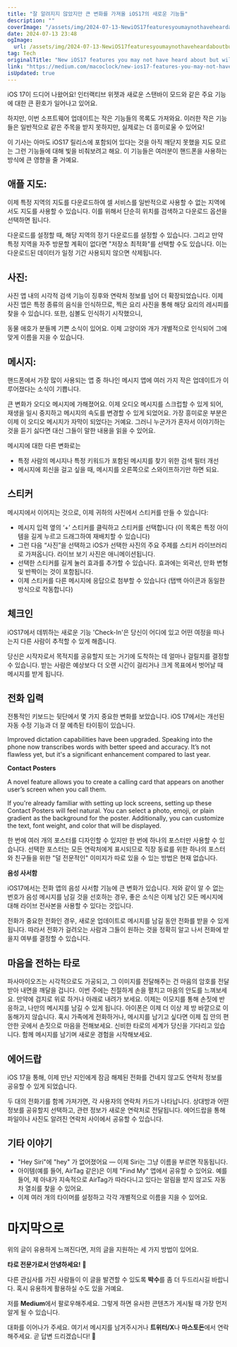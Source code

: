```yaml
---
title: "잘 알려지지 않았지만 큰 변화를 가져올 iOS17의 새로운 기능들"
description: ""
coverImage: "/assets/img/2024-07-13-NewiOS17featuresyoumaynothaveheardaboutbutwillmakeabigdifference_0.png"
date: 2024-07-13 23:48
ogImage:
  url: /assets/img/2024-07-13-NewiOS17featuresyoumaynothaveheardaboutbutwillmakeabigdifference_0.png
tag: Tech
originalTitle: "New iOS17 features you may not have heard about but will make a big difference"
link: "https://medium.com/macoclock/new-ios17-features-you-may-not-have-heard-about-but-will-make-a-big-difference-da890c899a9d"
isUpdated: true
---
```


iOS 17이 드디어 나왔어요! 인터랙티브 위젯과 새로운 스탠바이 모드와 같은 주요 기능에 대한 큰 환호가 일어나고 있어요.

하지만, 이번 소프트웨어 업데이트는 작은 기능들의 목록도 가져와요. 이러한 작은 기능들은 일반적으로 같은 주목을 받지 못하지만, 실제로는 더 흥미로울 수 있어요!

이 기사는 아마도 iOS17 릴리스에 포함되어 있다는 것을 아직 깨닫지 못했을 지도 모르는 그런 기능들에 대해 빛을 비춰보려고 해요. 이 기능들은 여러분이 핸드폰을 사용하는 방식에 큰 영향을 줄 거예요.

<div class="content-ad"></div>

## 애플 지도:

이제 특정 지역의 지도를 다운로드하여 셀 서비스를 일반적으로 사용할 수 없는 지역에서도 지도를 사용할 수 있습니다. 이를 위해서 단순히 위치를 검색하고 다운로드 옵션을 선택하면 됩니다.

다운로드를 설정할 때, 해당 지역의 정기 다운로드를 설정할 수 있습니다. 그리고 만약 특정 지역을 자주 방문할 계획이 없다면 "저장소 최적화"를 선택할 수도 있습니다. 이는 다운로드된 데이터가 일정 기간 사용되지 않으면 삭제됩니다.

## 사진:

<div class="content-ad"></div>

사진 앱 내의 시각적 검색 기능이 징후와 연락처 정보를 넘어 더 확장되었습니다. 이제 사진 앱은 특정 종류의 음식을 인식하므로, 찍은 요리 사진을 통해 해당 요리의 레시피를 찾을 수 있습니다. 또한, 심볼도 인식하기 시작했으니,

동물 애호가 분들께 기쁜 소식이 있어요. 이제 고양이와 개가 개별적으로 인식되어 그에 맞게 이름을 지을 수 있습니다.

## 메시지:

핸드폰에서 가장 많이 사용되는 앱 중 하나인 메시지 앱에 여러 가지 작은 업데이트가 이루어졌다는 소식이 기쁩니다.

<div class="content-ad"></div>

큰 변화가 오디오 메시지에 가해졌어요. 이제 오디오 메시지를 스크럽할 수 있게 되어, 재생을 일시 중지하고 메시지의 속도를 변경할 수 있게 되었어요. 가장 흥미로운 부분은 이제 이 오디오 메시지가 자막이 되었다는 거예요. 그러니 누군가가 혼자서 이야기하는 것을 듣기 싫다면 대신 그들이 말한 내용을 읽을 수 있어요.

메시지에 대한 다른 변화로는

- 특정 사람의 메시지나 특정 키워드가 포함된 메시지를 찾기 위한 검색 필터 개선
- 메시지에 회신을 걸고 싶을 때, 메시지를 오른쪽으로 스와이프하기만 하면 되요.

<div class="content-ad"></div>

## 스티커

메시지에서 이어지는 것으로, 이제 귀하의 사진에서 스티커를 만들 수 있습니다:

- 메시지 입력 옆의 ‘+’ 스티커를 클릭하고 스티커를 선택합니다 (이 목록은 특정 아이템을 길게 누르고 드래그하여 재배치할 수 있습니다)
- 그런 다음 “사진”을 선택하고 iOS가 선택한 사진의 주요 주제를 스티커 라이브러리로 가져옵니다. 라이브 보기 사진은 애니메이션됩니다.
- 선택한 스티커를 길게 눌러 효과를 추가할 수 있습니다. 효과에는 외곽선, 만화 변형 및 반짝이는 것이 포함됩니다.
- 이제 스티커를 다른 메시지에 응답으로 첨부할 수 있습니다 (탭백 아이콘과 동일한 방식으로 작동합니다)

## 체크인

<div class="content-ad"></div>

iOS17에서 데뷔하는 새로운 기능 'Check-In'은 당신이 어디에 있고 어떤 여정을 떠나는지 다른 사람이 추적할 수 있게 해줍니다.

당신은 시작자로서 목적지를 공유할지 또는 거기에 도착하는 데 얼마나 걸릴지를 결정할 수 있습니다. 받는 사람은 예상보다 더 오랜 시간이 걸리거나 크게 목표에서 벗어날 때 메시지를 받게 됩니다.

## 전화 입력

전통적인 키보드는 뒷단에서 몇 가지 중요한 변화를 보았습니다. iOS 17에서는 개선된 자동 수정 기능과 더 잘 예측된 타이핑이 있습니다.

<div class="content-ad"></div>

Improved dictation capabilities have been upgraded. Speaking into the phone now transcribes words with better speed and accuracy. It’s not flawless yet, but it's a significant enhancement compared to last year.

**Contact Posters**

A novel feature allows you to create a calling card that appears on another user’s screen when you call them.

If you're already familiar with setting up lock screens, setting up these Contact Posters will feel natural. You can select a photo, emoji, or plain gradient as the background for the poster. Additionally, you can customize the text, font weight, and color that will be displayed.

<div class="content-ad"></div>

한 번에 여러 개의 포스터를 디자인할 수 있지만 한 번에 하나의 포스터만 사용할 수 있습니다. 선택한 포스터는 모든 연락처에게 표시되므로 직장 동료를 위한 하나의 포스터와 친구들을 위한 "덜 전문적인" 이미지가 따로 있을 수 있는 방법은 현재 없습니다.

**음성 사서함**

iOS17에서는 전화 앱의 음성 사서함 기능에 큰 변화가 있습니다. 저와 같이 알 수 없는 번호가 음성 메시지를 남길 것을 선호하는 경우, 좋은 소식은 이제 남긴 모든 메시지에 대해 라이브 전사본을 사용할 수 있다는 것입니다.

전화가 중요한 전화인 경우, 새로운 업데이트로 메시지를 남길 동안 전화를 받을 수 있게 됩니다. 따라서 전화가 걸려오는 사람과 그들이 원하는 것을 정확히 알고 나서 전화에 받을지 여부를 결정할 수 있습니다.

<div class="content-ad"></div>

## 마음을 전하는 타로

파사마이오즈는 시각적으로도 가공되고, 그 이미지를 전달해주는 건 마음의 암호를 전달받아 내면을 깨달을 겁니다. 이번 주에는 친절하게 손을 펼치고 마음의 안도를 느껴보세요. 만약에 검지로 위로 하거나 아래로 내려가 보세요. 이제는 이모지를 통해 손짓에 반응하고, 나만의 메시지를 남길 수 있게 됩니다. 아이폰은 이제 더 이상 제 방 바깥으로 이동해가지 않습니다. 혹시 가족에게 전화하거나, 메시지를 남기고 싶다면 이제 집 안의 편안한 곳에서 손짓으로 마음을 전해보세요. 신비한 타로의 세계가 당신을 기다리고 있습니다. 함께 메시지를 남기며 새로운 경험을 시작해보세요.

<div class="content-ad"></div>

## 에어드랍

iOS 17을 통해, 이제 만난 지인에게 잠금 해제된 전화를 건네지 않고도 연락처 정보를 공유할 수 있게 되었습니다.

두 대의 전화기를 함께 가져가면, 각 사용자의 연락처 카드가 나타납니다. 상대방과 어떤 정보를 공유할지 선택하고, 관련 정보가 새로운 연락처로 전달됩니다. 에어드랍을 통해 파일이나 사진도 알려진 연락처 사이에서 공유할 수 있습니다.

<div class="content-ad"></div>

## 기타 이야기

- "Hey Siri"에 "hey" 가 없어졌어요 — 이제 Siri는 그냥 이름을 부르면 작동됩니다.
- 아이템(예를 들어, AirTag 같은)은 이제 "Find My" 앱에서 공유할 수 있어요. 예를 들어, 제 아내가 지속적으로 AirTag가 따라다니고 있다는 알림을 받지 않고도 자동차 열쇠를 찾을 수 있어요.
- 이제 여러 개의 타이머를 설정하고 각각 개별적으로 이름을 지을 수 있어요.

# 마지막으로

위의 글이 유용하게 느껴진다면, 저의 글을 지원하는 세 가지 방법이 있어요.

<div class="content-ad"></div>

**타로 전문가로서 안녕하세요!** 🌟

다른 관심사를 가진 사람들이 이 글을 발견할 수 있도록 **박수**를 좀 더 두드리시길 바랍니다. 혹시 유용하게 활용하실 수도 있을 거예요.

저를 **Medium**에서 팔로우해주세요. 그렇게 하면 유사한 콘텐츠가 게시될 때 가장 먼저 알게 될 수 있습니다.

대화를 이어나가 주세요. 여기서 메시지를 남겨주시거나 **트위터/X**나 **마스토돈**에서 연락해주세요. 곧 답변 드리겠습니다! 🌺
